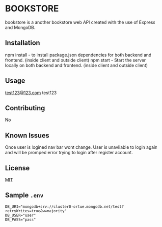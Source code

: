 # BOOKSTORE

bookstore is a another bookstore web API created with the use of Express and MongoDB.

## Installation

npm install - to install package.json dependencies for both backend and frontend. (inside client and outside client)
npm start - Start the server locally on both backend and frontend. (inside client and outside client)

## Usage

test123@123.com
test123

## Contributing

No

## Known Issues

Once user is logined nav bar wont change.
User is unavliable to login again and will be promped error trying to login after register account.

## License

[MIT](https://choosealicense.com/licenses/mit/)

## Sample `.env`

```
DB_URI="mongodb+srv://cluster0-ortue.mongodb.net/test?retryWrites=true&w=majority"
DB_USER="user"
DB_PASS="pass"
```

